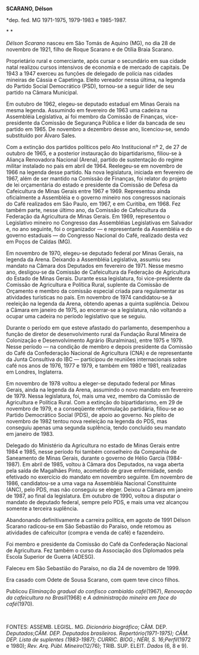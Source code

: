 **SCARANO, Délson**

\*dep. fed. MG 1971-1975, 1979-1983 e 1985-1987.

* *

*Délson Scarano* nasceu em São Tomás de Aquino (MG), no dia 28 de
novembro de 1921, filho de Roque Scarano e de Otília Braia Scarano.

Proprietário rural e comerciante, após cursar o secundário em sua cidade
natal realizou cursos intensivos de economia e de mercado de capitais.
De 1943 a 1947 exerceu as funções de delegado de polícia nas cidades
mineiras de Cássia e Capetinga. Eleito vereador nessa última, na legenda
do Partido Social Democrático (PSD), tornou-se a seguir líder de seu
partido na Câmara Municipal.

Em outubro de 1962, elegeu-se deputado estadual em Minas Gerais na mesma
legenda. Assumindo em fevereiro de 1963 uma cadeira na Assembléia
Legislativa, aí foi membro da Comissão de Finanças, vice-presidente da
Comissão de Segurança Pública e líder da bancada de seu partido em 1965.
De novembro a dezembro desse ano, licenciou-se, sendo substituído por
Álvaro Sales.

Com a extinção dos partidos políticos pelo Ato Institucional nº 2, de 27
de outubro de 1965, e a posterior instauração do bipartidarismo,
filiou-se à Aliança Renovadora Nacional (Arena), partido de sustentação
do regime militar instalado no país em abril de 1964. Reelegeu-se em
novembro de 1966 na legenda desse partido. Na nova legislatura, iniciada
em fevereiro de 1967, além de ser mantido na Comissão de Finanças, foi
relator do projeto de lei orçamentária do estado e presidente da
Comissão de Defesa da Cafeicultura de Minas Gerais entre 1967 e 1969.
Representou ainda oficialmente a Assembléia e o governo mineiro nos
congressos nacionais do Café realizados em São Paulo, em 1967, e em
Curitiba, em 1968. Fez também parte, nesse último ano, da Comissão de
Cafeicultura da Federação da Agricultura de Minas Gerais. Em 1969,
representou o Legislativo mineiro no Congresso das Assembléias
Legislativas em Salvador e, no ano seguinte, foi o organizador — e
representante da Assembléia e do governo estaduais — do Congresso
Nacional do Café, realizado desta vez em Poços de Caldas (MG).

Em novembro de 1970, elegeu-se deputado federal por Minas Gerais, na
legenda da Arena. Deixando a Assembléia Legislativa, assumiu seu mandato
na Câmara dos Deputados em fevereiro de 1971. Nesse mesmo ano,
desligou-se da Comissão de Cafeicultura da Federação de Agricultura do
Estado de Minas Gerais. Durante essa legislatura, foi vice-presidente da
Comissão de Agricultura e Política Rural, suplente da Comissão de
Orçamento e membro da comissão especial criada para regulamentar as
atividades turísticas no país. Em novembro de 1974 candidatou-se à
reeleição na legenda da Arena, obtendo apenas a quinta suplência. Deixou
a Câmara em janeiro de 1975, ao encerrar-se a legislatura, não voltando
a ocupar uma cadeira no período legislativo que se seguiu.

Durante o período em que esteve afastado do parlamento, desempenhou a
função de diretor de desenvolvimento rural da Fundação Rural Mineira de
Colonização e Desenvolvimento Agrário (Ruralminas), entre 1975 e 1979.
Nesse período — na condição de membro e depois presidente da Comissão do
Café da Confederação Nacional de Agricultura (CNA) e de representante da
Junta Consultiva do IBC — participou de reuniões internacionais sobre
café nos anos de 1976, 1977 e 1979, e também em 1980 e 1981, realizadas
em Londres, Inglaterra.

Em novembro de 1978 voltou a eleger-se deputado federal por Minas
Gerais, ainda na legenda da Arena, assumindo o novo mandato em fevereiro
de 1979. Nessa legislatura, foi, mais uma vez, membro da Comissão de
Agricultura e Política Rural. Com a extinção do bipartidarismo, em 29 de
novembro de 1979, e a conseqüente reformulação partidária, filiou-se ao
Partido Democrático Social (PDS), de apoio ao governo. No pleito de
novembro de 1982 tentou nova reeleição na legenda do PDS, mas conseguiu
apenas uma segunda suplência, tendo concluído seu mandato em janeiro de
1983.

Delegado do Ministério da Agricultura no estado de Minas Gerais entre
1984 e 1985, nesse período foi também conselheiro da Companhia de
Saneamento de Minas Gerais, durante o governo de Hélio Garcia
(1984-1987). Em abril de 1985, voltou à Câmara dos Deputados, na vaga
aberta pela saída de Magalhães Pinto, acometido de grave enfermidade,
sendo efetivado no exercício do mandato em novembro seguinte. Em
novembro de 1986, candidatou-se a uma vaga na Assembléia Nacional
Constituinte (ANC), pelo PDS, mas não conseguiu se eleger. Deixou a
Câmara em janeiro de 1987, ao final da legislatura. Em outubro de 1990,
voltou a disputar o mandato de deputado federal, sempre pelo PDS, e mais
uma vez alcançou somente a terceira suplência.

Abandonando definitivamente a carreira política, em agosto de 1991
Délson Scarano radicou-se em São Sebastião do Paraíso, onde retomou as
atividades de cafeicultor (compra e venda de café) e fazendeiro.

Foi membro e presidente da Comissão do Café da Confederação Nacional de
Agricultura. Fez também o curso da Associação dos Diplomados pela Escola
Superior de Guerra (ADESG).

Faleceu em São Sebastião do Paraíso, no dia 24 de novembro de 1999.

Era casado com Odete de Sousa Scarano, com quem teve cinco filhos.

Publicou *Eliminação gradual do confisco* *cambial*do *café*(1967),
*Renovação da cafeicultura no Brasil*(1968) e *A administração mineira
em face do café*(1970).

 

FONTES: ASSEMB. LEGISL. MG. *Dicionário biográfico*; CÂM. DEP.
*Deputados*;**CÂM. DEP. *Deputados brasileiros. Repertório*(1971-1975);
CÂM. DEP. *Lista de suplentes* (1983-1987); CURRIC. BIOG.; NÉRI, S*.
16*;*Perfil*(1972 e 1980); *Rev. Arq*. *Públ.* *Mineiro*(12/76); TRIB.
SUP. ELEIT. *Dados* (6, 8 e 9).

 

 
